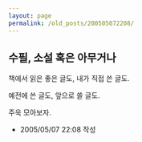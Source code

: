 ```yaml
---
layout: page
permalink: /old_posts/200505072208/
---
```


## 수필, 소설 혹은 아무거나

책에서 읽은 좋은 글도,
내가 직접 쓴 글도.


예전에 쓴 글도,
앞으로 쓸 글도.


주욱 모아보자.





- 2005/05/07 22:08 작성